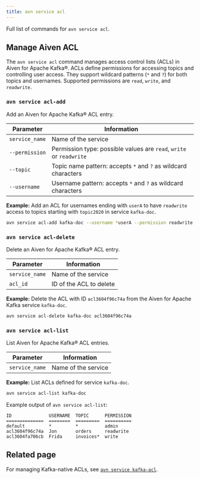 ```yaml
---
title: avn service acl
---
```


Full list of commands for `avn service acl`.

## Manage Aiven ACL

The `avn service acl` command manages access control lists (ACLs) in Aiven for Apache
Kafka®. ACLs define permissions for accessing topics and controlling user access. They
support wildcard patterns (`*` and `?`) for both topics and usernames. Supported
permissions are `read`, `write`, and `readwrite`.

### `avn service acl-add`

Add an Aiven for Apache Kafka® ACL entry.

| Parameter      | Information                                                             |
| -------------- | ----------------------------------------------------------------------- |
| `service_name` | Name of the service                                               |
| `--permission` | Permission type: possible values are `read`, `write` or `readwrite` |
| `--topic` | Topic name pattern: accepts `*` and `?` as wildcard characters      |
| `--username` | Username pattern: accepts `*` and `?` as wildcard characters        |

**Example:** Add an ACL for usernames ending with `userA` to have `readwrite` access to
topics starting with `topic2020` in service `kafka-doc`.

```bash
avn service acl-add kafka-doc --username *userA --permission readwrite --topic topic2020*
```

### `avn service acl-delete`

Delete an Aiven for Apache Kafka® ACL entry.

| Parameter      | Information                 |
| -------------- | --------------------------- |
| `service_name` | Name of the service     |
| `acl_id` | ID of the ACL to delete |

**Example:** Delete the ACL with ID `acl3604f96c74a` from the Aiven for
Apache Kafka service `kafka-doc`.

```bash
avn service acl-delete kafka-doc acl3604f96c74a
```

### `avn service acl-list`

List Aiven for Apache Kafka® ACL entries.

| Parameter      | Information             |
| -------------- | ----------------------- |
| `service_name` | Name of the service |

**Example:** List ACLs defined for service `kafka-doc`.

```bash
avn service acl-list kafka-doc
```

Example output of `avn service acl-list`:

```text
ID              USERNAME  TOPIC      PERMISSION
==============  ========  =========  ==========
default         *         *          admin
acl3604f96c74a  Jon       orders     readwrite
acl3604fa706cb  Frida     invoices*  write
```

## Related page

For managing Kafka-native ACLs, see [`avn service kafka-acl`](/docs/tools/cli/service/kafka-acl).
